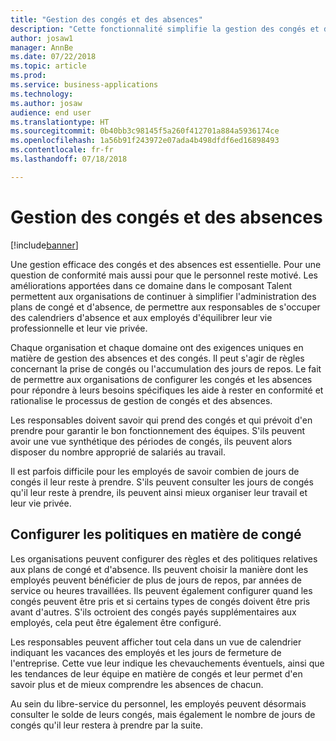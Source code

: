 ```yaml
---
title: "Gestion des congés et des absences"
description: "Cette fonctionnalité simplifie la gestion des congés et des absences dans Talent."
author: josaw1
manager: AnnBe
ms.date: 07/22/2018
ms.topic: article
ms.prod: 
ms.service: business-applications
ms.technology: 
ms.author: josaw
audience: end user
ms.translationtype: HT
ms.sourcegitcommit: 0b40bb3c98145f5a260f412701a884a5936174ce
ms.openlocfilehash: 1a56b91f243972e07ada4b498dfdf6ed16898493
ms.contentlocale: fr-fr
ms.lasthandoff: 07/18/2018

---
```


# <a name="leave-and-absence-management"></a>Gestion des congés et des absences

[!include[banner](../../includes/banner.md)]

Une gestion efficace des congés et des absences est essentielle. Pour une question de conformité mais aussi pour que le personnel reste motivé. Les améliorations apportées dans ce domaine dans le composant Talent permettent aux organisations de continuer à simplifier l'administration des plans de congé et d'absence, de permettre aux responsables de s'occuper des calendriers d'absence et aux employés d'équilibrer leur vie professionnelle et leur vie privée.

Chaque organisation et chaque domaine ont des exigences uniques en matière de gestion des absences et des congés. Il peut s'agir de règles concernant la prise de congés ou l'accumulation des jours de repos. Le fait de permettre aux organisations de configurer les congés et les absences pour répondre à leurs besoins spécifiques les aide à rester en conformité et rationalise le processus de gestion de congés et des absences.

Les responsables doivent savoir qui prend des congés et qui prévoit d'en prendre pour garantir le bon fonctionnement des équipes. S'ils peuvent avoir une vue synthétique des périodes de congés, ils peuvent alors disposer du nombre approprié de salariés au travail. 

Il est parfois difficile pour les employés de savoir combien de jours de congés il leur reste à prendre. S'ils peuvent consulter les jours de congés qu'il leur reste à prendre, ils peuvent ainsi mieux organiser leur travail et leur vie privée. 

## <a name="configure-time-off-policies"></a>Configurer les politiques en matière de congé

Les organisations peuvent configurer des règles et des politiques relatives aux plans de congé et d'absence. Ils peuvent choisir la manière dont les employés peuvent bénéficier de plus de jours de repos, par années de service ou heures travaillées. Ils peuvent également configurer quand les congés peuvent être pris et si certains types de congés doivent être pris avant d'autres.
S'ils octroient des congés payés supplémentaires aux employés, cela peut être également être configuré.

Les responsables peuvent afficher tout cela dans un vue de calendrier indiquant les vacances des employés et les jours de fermeture de l'entreprise. Cette vue leur indique les chevauchements éventuels, ainsi que les tendances de leur équipe en matière de congés et leur permet d'en savoir plus et de mieux comprendre les absences de chacun. 

Au sein du libre-service du personnel, les employés peuvent désormais consulter le solde de leurs congés, mais également le nombre de jours de congés qu'il leur restera à prendre par la suite.

<!--
## Status
### Development status
Generally available
#### Target timeframe
September or later
-->

